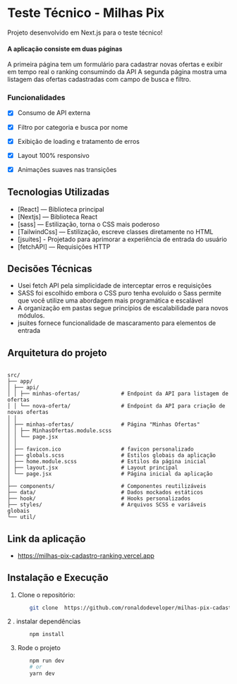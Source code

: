 
# Teste Técnico - Milhas Pix
Projeto desenvolvido em Next.js para o teste técnico!

#### A aplicação consiste em duas páginas 
A primeira página tem um formulário para cadastrar novas ofertas e exibir em tempo real o ranking consumindo da API
A segunda página mostra uma listagem das ofertas cadastradas com campo de busca e filtro.


### Funcionalidades
- [x] Consumo de API externa
- [x] Filtro por categoria e busca por nome
- [x] Exibição de loading e tratamento de erros
- [x] Layout 100% responsivo
- [x] Animações suaves nas transições


## Tecnologias Utilizadas
- [React] — Biblioteca principal
- [Nextjs] — Biblioteca React
- [sass] — Estilização, torna o CSS mais poderoso
- [TailwindCss] — Estilização, escreve classes diretamente no HTML
- [jsuites] - Projetado para aprimorar a experiência de entrada do usuário
- [fetchAPI] — Requisições HTTP


##  Decisões Técnicas
- Usei fetch API pela simplicidade de interceptar erros e requisições
- SASS foi escolhido embora o CSS puro tenha evoluído o Sass permite que você utilize uma abordagem mais programática e escalável 
- A organização em pastas segue princípios de escalabilidade para novos módulos.
- jsuites fornece funcionalidade de mascaramento para elementos de entrada


## Arquitetura do projeto
```

src/
├── app/
│ ├── api/
│ │ ├── minhas-ofertas/             # Endpoint da API para listagem de ofertas
│ │ └── nova-oferta/                # Endpoint da API para criação de novas ofertas
│ │
│ ├── minhas-ofertas/               # Página "Minhas Ofertas"
│ │ ├── MinhasOfertas.module.scss
│ │ └── page.jsx
│ │
│ ├── favicon.ico                   # favicon personalizado
│ ├── globals.scss                  # Estilos globais da aplicação
│ ├── home.module.scss              # Estilos da página inicial
│ ├── layout.jsx                    # Layout principal
│ └── page.jsx                      # Página inicial da aplicação
│
├── components/                     # Componentes reutilizáveis
├── data/                           # Dados mockados estáticos
├── hook/                           # Hooks personalizados
├── styles/                         # Arquivos SCSS e variáveis globais
└── util/ 

```                          


##  Link da aplicação
 - https://milhas-pix-cadastro-ranking.vercel.app


## Instalação e Execução
1. Clone o repositório:
```bash
       git clone  https://github.com/ronaldodeveloper/milhas-pix-cadastro-ranking.git
```

2 . instalar dependências
```bash
       npm install
```

3. Rode o projeto
```bash
       npm run dev
       # or
       yarn dev
```     
